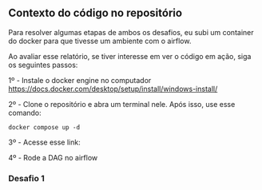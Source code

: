 ## Contexto do código no repositório

Para resolver algumas etapas de ambos os desafios, eu subi um container do docker para que tivesse um ambiente com o airflow.

Ao avaliar esse relatório, se tiver interesse em ver o código em ação, siga os seguintes passos:

1º - Instale o docker engine no computador
https://docs.docker.com/desktop/setup/install/windows-install/

2º - Clone o repositório e abra um terminal nele. Após isso, use esse comando:

```
docker compose up -d
```

3º - Acesse esse link:

4º - Rode a DAG no airflow

### Desafio 1

